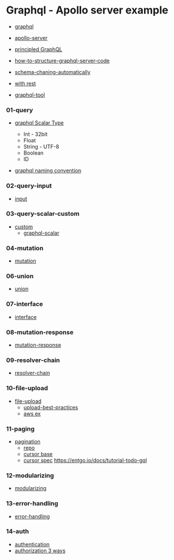 # Graphql - Apollo server example

- [graphql](https://graphql.org/)
- [apollo-server](https://www.apollographql.com/docs/)

- [principled GraphQL](https://principledgraphql.com/)
- [how-to-structure-graphql-server-code](https://www.apollographql.com/blog/backend/architecture/how-to-structure-graphql-server-code/)

- [schema-chaning-automatically](https://www.apollographql.com/blog/announcement/track-schema-changes-with-apollo-schema-reporting/)

- [with rest](https://www.apollographql.com/blog/backend/layering-graphql-on-top-of-rest/)

- [graphql-tool](https://www.graphql-tools.com/docs/introduction)

### 01-query

- [graphql Scalar Type](https://graphql.org/learn/schema/#scalar-types)

  - Int - 32bit
  - Float
  - String - UTF-8
  - Boolean
  - ID

- [graphql naming convention](https://www.apollographql.com/docs/apollo-server/schema/schema/#naming-conventions)

### 02-query-input

- [input](https://www.apollographql.com/docs/apollo-server/schema/schema/#input-types)

### 03-query-scalar-custom

- [custom](https://www.apollographql.com/docs/apollo-server/schema/custom-scalars/)
  - [graphql-scalar](https://github.com/Urigo/graphql-scalars)

### 04-mutation

- [mutation](https://www.apollographql.com/docs/apollo-server/schema/schema/#the-mutation-type)

### 06-union

- [union](https://www.apollographql.com/docs/apollo-server/schema/unions-interfaces/#union-type)

### 07-interface

- [interface](https://www.apollographql.com/docs/apollo-server/schema/unions-interfaces/#interface-type)

### 08-mutation-response

- [mutation-response](https://www.apollographql.com/docs/apollo-server/schema/schema/#structuring-mutation-responses)

### 09-resolver-chain

- [resolver-chain](https://www.apollographql.com/docs/apollo-server/data/resolvers/#defining-a-resolver)

### 10-file-upload

- [file-upload](https://www.apollographql.com/docs/apollo-server/data/file-uploads/#integrating-with-express)
  - [upload-best-practices](https://www.apollographql.com/blog/backend/file-uploads/file-upload-best-practices/)
  - [aws ex](https://www.apollographql.com/blog/graphql/file-uploads/with-react-hooks-typescript-amazon-s3-tutorial/#apollo-server)

### 11-paging

- [pagination](https://www.apollographql.com/blog/graphql/pagination/tutorial/)
  - [repo](https://github.com/apollographql/fullstack-tutorial)
  - [cursor base](https://www.sitepoint.com/paginating-real-time-data-cursor-based-pagination/)
  - [cursor spec](https://relay.dev/graphql/connections.htm)
    https://entgo.io/docs/tutorial-todo-gql

### 12-modularizing

- [modularizing](https://www.apollographql.com/blog/backend/schema-design/modularizing-your-graphql-schema-code/)

### 13-error-handling

- [error-handling](https://www.apollographql.com/docs/apollo-server/data/errors/)

### 14-auth

- [authentication](https://www.apollographql.com/docs/apollo-server/security/authentication/)
- [authorization 3 ways](https://jkettmann.com/3-ways-for-authorization-with-graphql-and-apollo)
